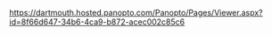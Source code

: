 https://dartmouth.hosted.panopto.com/Panopto/Pages/Viewer.aspx?id=8f66d647-34b6-4ca9-b872-acec002c85c6

